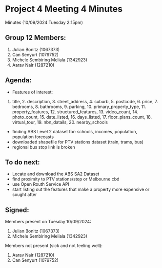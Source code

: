 # Project 4 Meeting 4 Minutes
Minutes (10/09/2024 Tuesday 2:15pm)

## Group 12 Members: 
1. Julian Bonitz (1067373)
2. Can Senyurt (1079752)
3. Michele Sembiring Meliala (1342923)
4. Aarav Nair (1287210)

## Agenda:
* Features of interest: 
1. title, 2. description, 3. street_address, 4. suburb, 5. postcode, 6. price, 7. bedrooms, 8. bathrooms, 9. parking, 10. primary_property_type, 11. property_features, 12. structured_features, 13. video_count, 14. photo_count, 15. date_listed, 16. days_listed, 17. floor_plans_count, 18. virtual_tour, 19. nbn_datails, 20. nearby_schools
* finding ABS Level 2 dataset for: schools, incomes, population, population forecasts
* downloaded shapefile for PTV stations dataset (train, trams, bus)
* regional bus stop link is broken

## To do next:
* Locate and download the ABS SA2 Dataset 
* find proximity to PTV stations/stop or Melbourne cbd
* use Open Routh Service API 
* start listing out the features that make a property more expensive or sought after

## Signed: 
Members present on Tuesday 10/09/2024:
1. Julian Bonitz (1067373)
2. Michele Sembiring Meliala (1342923)

Members not present (sick and not feeling well):
1. Aarav Nair (1287210)
2. Can Senyurt (1079752)


